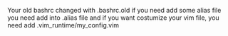 Your old bashrc changed with .bashrc.old
if you need add some alias file you need add into .alias file
and if you want costumize your vim file, you need add  .vim_runtime/my_config.vim  
